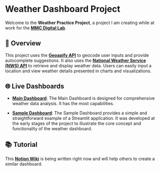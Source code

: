 # Weather Dashboard Project

Welcome to the **Weather Practice Project**, a project I am creating while at work for the [**MMC Digital Lab**](https://mmcdigitallab.com).

## 📖 Overview

This project uses the [**Geoapify API**](https://www.geoapify.com) to geocode user inputs and provide autocomplete suggestions. It also uses the [**National Weather Service (NWS) API**](https://www.weather.gov/documentation/services-web-api) to retrieve and display weather data. Users can easily input a location and view weather details presented in charts and visualizations.


## 🌐 Live Dashboards

- **[Main Dashboard](https://mmcweather.streamlit.app)**: The Main Dashboard is designed for comprehensive weather data analysis. It has the most capabilities.
  
- **[Sample Dashboard](https://mmcweathersample.streamlit.app)**: The Sample Dashboard provides a simple and straightforward example of a Streamlit application. It was developed at the early stages of the project to illustrate the core concept and functionality of the weather dashboard.

## 📚 Tutorial

This **[Notion Wiki](https://lukezhangosu.notion.site/mmcweather)** is being written right now and will help others to create a similar dashboard.
